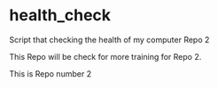 # health_check
Script that checking the health of my computer Repo 2 

This Repo will be check for more training for Repo 2.

This is Repo number 2
